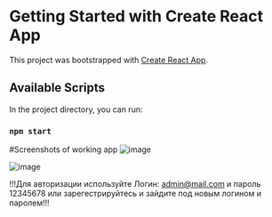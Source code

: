 # Getting Started with Create React App

This project was bootstrapped with [Create React App](https://github.com/facebook/create-react-app).

## Available Scripts

In the project directory, you can run:

### `npm start`



#Screenshots of working app
![image](https://user-images.githubusercontent.com/32103145/126187423-f34c3912-92e4-405f-b16d-b41af9d33f64.png)




![image](https://user-images.githubusercontent.com/32103145/126187556-baf870e8-c49f-42ce-8ae8-02c48bde4d0a.png)




!!!Для авторизации используйте Логин: admin@mail.com и пароль 12345678 или зарегестрируйтесь и зайдите под новым логином и паролем!!!




